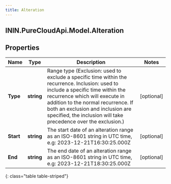 ```yaml
---
title: Alteration
---
```

## ININ.PureCloudApi.Model.Alteration

## Properties

|Name | Type | Description | Notes|
|------------ | ------------- | ------------- | -------------|
| **Type** | **string** | Range type (Exclusion: used to exclude a specific time within the recurrence. Inclusion: used to include a specific time within the recurrence which will execute in addition to the normal recurrence. If both an exclusion and inclusion are specified, the inclusion will take precedence over the exclusion.) | [optional] |
| **Start** | **string** | The start date of an alteration range as an ISO-8601 string in UTC time, e.g: 2023-12-21T16:30:25.000Z | [optional] |
| **End** | **string** | The end date of an alteration range as an ISO-8601 string in UTC time, e.g: 2023-12-21T18:30:25.000Z | [optional] |
{: class="table table-striped"}



